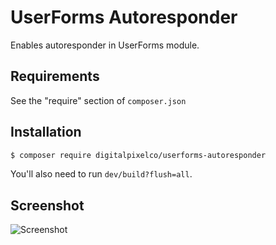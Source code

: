 # UserForms Autoresponder

Enables autoresponder in UserForms module.

## Requirements

See the "require" section of `composer.json`

## Installation

```sh
$ composer require digitalpixelco/userforms-autoresponder
```

You'll also need to run `dev/build?flush=all`.

## Screenshot

![Screenshot](http://i.imgur.com/EEALtAe.png)
